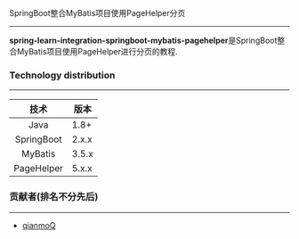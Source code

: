 SpringBoot整合MyBatis项目使用PageHelper分页

---

**spring-learn-integration-springboot-mybatis-pagehelper**是SpringBoot整合MyBatis项目使用PageHelper进行分页的教程.

### Technology distribution

---

|技术|版本|
|:---:|---|
|Java|1.8+|
|SpringBoot|2.x.x|
|MyBatis|3.5.x|
|PageHelper|5.x.x|

### 贡献者(排名不分先后)

---

- [qianmoQ](https://github.com/qianmoQ)
